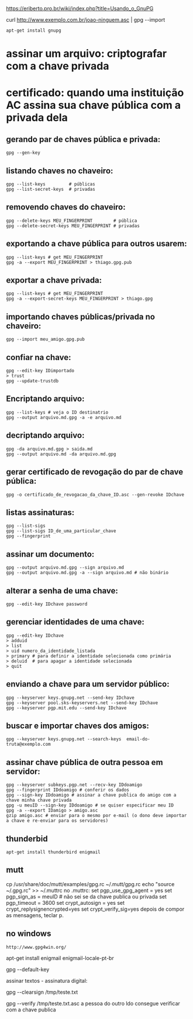 https://eriberto.pro.br/wiki/index.php?title=Usando_o_GnuPG

curl http://www.exemplo.com.br/joao-ninguem.asc | gpg --import    

    apt-get install gnupg

# assinar um arquivo: criptografar com a chave privada
# certificado: quando uma instituição AC assina sua chave pública com a privada dela


## gerando par de chaves pública e privada:
 
    gpg --gen-key

## listando chaves no chaveiro:
    
    gpg --list-keys         # públicas
    gpg --list-secret-keys  # privadas

## removendo chaves do chaveiro:

    gpg --delete-keys MEU_FINGERPRINT        # pública
    gpg --delete-secret-keys MEU_FINGERPRINT # privadas

## exportando a chave pública para outros usarem:

    gpg --list-keys # get MEU_FINGERPRINT
    gpg -a --export MEU_FINGERPRINT > thiago.gpg.pub

## exportar a chave privada:

    gpg --list-keys # get MEU_FINGERPRINT
    gpg -a --export-secret-keys MEU_FINGERPRINT > thiago.gpg

## importando chaves públicas/privada no chaveiro:

    gpg --import meu_amigo.gpg.pub

## confiar na chave:

    gpg --edit-key IDimportado
    > trust
    gpg --update-trustdb

## Encriptando arquivo: 

    gpg --list-keys # veja o ID destinatrio
    gpg --output arquivo.md.gpg -a -e arquivo.md
 
## decriptando arquivo:

    gpg -da arquivo.md.gpg > saida.md
    gpg --output arquivo.md -da arquivo.md.gpg

## gerar certificado de revogação do par de chave pública:

    gpg -o certificado_de_revogacao_da_chave_ID.asc --gen-revoke IDchave

## listas assinaturas: 

    gpg --list-sigs
    gpg --list-sigs ID_de_uma_particular_chave
    gpg --fingerprint

## assinar um documento:

    gpg --output arquivo.md.gpg --sign arquivo.md
    gpg --output arquivo.md.gpg -a --sign arquivo.md # não binário

## alterar a senha de uma chave:

    gpg --edit-key IDchave password

## gerenciar identidades de uma chave:

    gpg --edit-key IDchave
    > adduid
    > list
    > uid numero_da_identidade_listada
    > primary # para definir a identidade selecionada como primária
    > deluid  # para apagar a identidade selecionada
    > quit

## enviando a chave para um servidor público:

    gpg --keyserver keys.gnupg.net --send-key IDchave
    gpg --keyserver pool.sks-keyservers.net --send-key IDchave
    gpg --keyserver pgp.mit.edu --send-key IDchave

## buscar e importar chaves dos amigos:

    gpg --keyserver keys.gnupg.net --search-keys  email-do-truta@exemplo.com

## assinar chave pública de outra pessoa em servidor:

    gpg --keyserver subkeys.pgp.net --recv-key IDdoamigo
    gpg --fingerprint IDdoamigo # conferir os dados
    gpg --sign-key IDdoamigo # assinar a chave publica do amigo com a chave minha chave privada
    gpg -u meuID --sign-key IDdoamigo # se quiser especificar meu ID
    gpg -a --export IDamigo > amigo.asc
    gzip amigo.asc # enviar para o mesmo por e-mail (o dono deve importar a chave e re-enviar para os servidores)

## thunderbid

    apt-get install thunderbird enigmail

## mutt
   cp /usr/share/doc/mutt/examples/gpg.rc ~/.mutt/gpg.rc
   echo "source ~/.gpg.rc" >> ~/.muttrc
   no .muttrc:
   set pgp_use_gpg_agent = yes
   set pgp_sign_as = meuID # não sei se da chave publica ou privada
   set pgp_timeout = 3600
   set crypt_autosign = yes
   set crypt_replysignencrypted=yes
   set crypt_verify_sig=yes
   depois de compor as mensagens, teclar p. 

## no windows

    http://www.gpg4win.org/
apt-get install enigmail enigmail-locale-pt-br

gpg --default-key 

assinar textos - assinatura digital:

gpg --clearsign /tmp/teste.txt

gpg --verify /tmp/teste.txt.asc a pessoa do outro ldo consegue verificar com a chave publica


